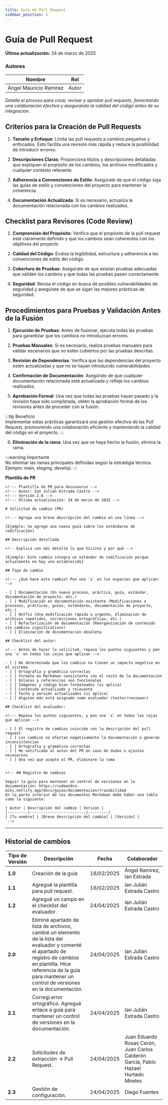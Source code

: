```yaml
---
title: Guía de Pull Request
sidebar_position: 3
---
```


# Guía de Pull Request

**Última actualización:** 24 de marzo de 2025

### Autores

| Nombre                          | Rol      |
| ------------------------------- | -------- |
| Ángel Mauricio Ramírez         | Autor    |

_Detalla el proceso para crear, revisar y aprobar pull requests, fomentando una colaboración efectiva y asegurando la calidad del código antes de su integración._

## Criterios para la Creación de Pull Requests

1. **Tamaño y Enfoque**: Limita las pull requests a cambios pequeños y enfocados. Esto facilita una revisión más rápida y reduce la posibilidad de introducir errores.

2. **Descripciones Claras**: Proporciona títulos y descripciones detalladas que expliquen el propósito de los cambios, los archivos modificados y cualquier contexto relevante.

3. **Adherencia a Convenciones de Estilo**: Asegúrate de que el código siga las guías de estilo y convenciones del proyecto para mantener la coherencia.

4. **Documentación Actualizada**: Si es necesario, actualiza la documentación relacionada con los cambios realizados.

## Checklist para Revisores (Code Review)

1. **Comprensión del Propósito**: Verifica que el propósito de la pull request esté claramente definido y que los cambios sean coherentes con los objetivos del proyecto

2. **Calidad del Código**: Evalúa la legibilidad, estructura y adherencia a las convenciones de estilo del código.

3. **Cobertura de Pruebas**: Asegúrate de que existan pruebas adecuadas que validen los cambios y que todas las pruebas pasen correctamente.

4. **Seguridad**: Revisa el código en busca de posibles vulnerabilidades de seguridad y asegúrate de que se sigan las mejores prácticas de seguridad.

## Procedimientos para Pruebas y Validación Antes de la Fusión

1. **Ejecución de Pruebas**: Antes de fusionar, ejecuta todas las pruebas para garantizar que los cambios no introduzcan errores.

2. **Pruebas Manuales**: Si es necesario, realiza pruebas manuales para validar escenarios que no estén cubiertos por las pruebas descritas.

3. **Revisión de Dependencias**: Verifica que las dependencias del proyecto estén actualizadas y que no se hayan introducido vulnerabilidades.

4. **Confirmación de Documentación**: Asegúrate de que cualquier documentación relacionada esté actualizada y refleje los cambios realizados.

5. **Aprobación Formal**: Una vez que todas las pruebas hayan pasado y la revisión haya sido completada, obtén la aprobación formal de los revisores antes de proceder con la fusión.

:::tip Beneficio  
Implementar estas prácticas garantizará una gestión efectiva de las Pull Request, promoviendo una colaboración eficiente y manteniendo la calidad del código en el proyecto.
:::

6. **Eliminación de la rama**: Una vez que se haya hecho la fusión, elimina la rama. 

:::warning Importante  
 No eliminar las ramas principales definidas según la estratégia técnica. Ejemplo: main, staging, develop.
 :::

**Plantilla de PR**

```
<!--- Plantilla de PR para docusaurus -->
<!--- Autor: Ian Julián Estrada Castro -->
<!--- Versión 2.0 -->
<!--- Última actualización: 24 de marzo de 2025 -->

# Solicitud de cambio (PR)

<!--- Agrega una breve descripción del cambio en una línea -->

[Ejemplo: Se agregó una nueva guía sobre los estándares de codificación]

## Descripción detallada

<!-- Explica con más detalle lo que hiciste y por qué -->

[Ejemplo: Este cambio integra un estándar de codificación porque actualmente no hay uno establecido]

## Tipo de cambio

<!--- ¿Qué hace este cambio? Pon una `x` en los espacios que aplican: -->

- [ ] Documentación (Un nuevo proceso, práctica, guía, estándar, documentación de proyecto, etc.)
- [ ] Modificación en documentación existente (Modificaciones a procesos, prácticas, guías, estándares, documentación de proyecto, etc.)
- [ ] Hotfix (Una modificación rápida o urgente, eliminación de archivos repetidos, correcciones ortográficas, etc.)
- [ ] Refactorización de documentación (Reorganización de contenido sin cambios significativos)
- [ ] Eliminación de documentación obsoleta

## Checklist del autor:

<!--- Antes de hacer la solicitud, repasa los puntos siguientes y pon una `x` en todas las cajas que aplican -->

- [ ] He determinado que los cambios no tienen un impacto negativo en el sistema
- [ ] Ortografía y gramática correctas
- [ ] Formato en Markdown consistente con el resto de la documentación
- [ ] Enlaces y referencias son funcionales
- [ ] Imágenes y código bien formateados (si aplica)
- [ ] Contenido actualizado y relevante
- [ ] Fecha y versión actualizados (si aplica)
- [ ] Alguien más está asignado como evaluador (tester/reviewer)

## Checklist del evaluador:

<!--- Repasa los puntos siguientes, y pon una `x` en todas las cajas que aplican -->

- [ ] El registro de cambios coincide con la descripción del pull request
- [ ] Los cambios no afectan negativamente la documentación o generan inconsistencias
- [ ] Ortografía y gramática correctas
- [ ] He notificado al autor del PR en caso de dudas o ajustes necesarios
- [ ] Una vez que acepte el PR, eliminaré la rama


<!-- ## Registro de cambios

Seguir la guía para mantener un control de versiones en la documentación: https://codeandco-wiki.netlify.app/docs/guias/documentacion/trazabilidad
En la parte inferior de los documentos Markdown debe haber una tabla como la siguiente:

| Autor | Descripción del cambio | Versión |
|---------|-------------------------|---------|
| [Tu nombre] | [Breve descripción del cambio] | [Versión] |
 -->
```

---

## Historial de cambios

| **Tipo de Versión** | **Descripción** | **Fecha**  | **Colaborador** |
| ------------------- | --------------- | ---------- | --------------- |
| **1.0** |  Creación de la guía | 16/02/2025 | Ángel Ramírez, Ian Estrada |
| **1.1** |  Agregué la plantilla para pull request. | 16/02/2025 |  Ian Julián Estrada Castro |
| **1.2** |  Agregué un campo en el checklist del evaluador. | 24/04/2025 |  Ian Julián Estrada Castro |
| **2.0** | Eliminé apartado de lista de archivos, cambié un elemento de la lista del evaluador y comenté el apartado de registro de cambios en plantilla. Hice referencia de la guía para mantener un control de versiones en la documentación.  | 24/04/2025 |  Ian Julián Estrada Castro |
| **2.1** |  Corregí error ortográfico. Agregué enlace a guía para mantener un control de versiones en la documentación.  | 24/04/2025 | Ian Julián Estrada Castro |
| **2.2** |  Solicitudes de extracción -> Pull Request.  | 24/04/2025 | Juan Eduardo Rosas Cerón, Juan Carlos Calderón García, Pablo Hazael Hurtado Mireles |
| **2.3** |  Gestión de configuración.  | 24/04/2025 | Diego Fuentes |
